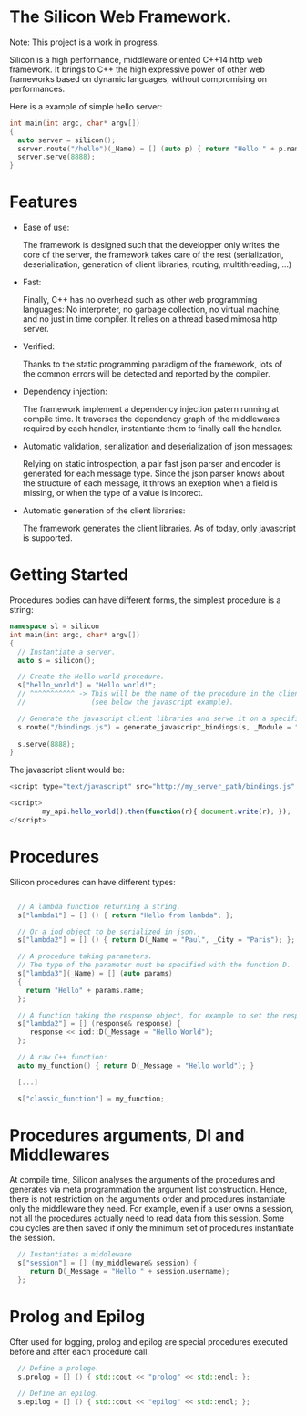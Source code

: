 
The Silicon Web Framework.
=================================

Note: This project is a work in progress.

Silicon is a high performance, middleware oriented C++14 http web
framework. It brings to C++ the high expressive power of other web
frameworks based on dynamic languages, without compromising on
performances.

Here is a example of simple hello server:

```c++
int main(int argc, char* argv[])
{
  auto server = silicon();
  server.route("/hello")(_Name) = [] (auto p) { return "Hello " + p.name; };
  server.serve(8888);
}
```

Features
=========================

  - Ease of use:

    The framework is designed such that the developper only writes the core of
    the server, the framework takes care of the rest
    (serialization, deserialization, generation of client libraries,
    routing, multithreading, ...)

  - Fast:

    Finally, C++ has no overhead such as other web programming languages: No
    interpreter, no garbage collection, no virtual machine, and no
    just in time compiler. It relies on a thread based mimosa http server.

  - Verified:

    Thanks to the static programming paradigm of the framework, lots
    of the common errors will be detected and reported by the
    compiler.

  - Dependency injection:

    The framework implement a dependency injection patern running at
    compile time. It traverses the dependency graph of the middlewares
    required by each handler, instantiante them to finally call the handler.

  - Automatic validation, serialization and deserialization of json messages:

    Relying on static introspection, a pair fast json parser and
    encoder is generated for each message type. Since the json parser
    knows about the structure of each message, it throws an exeption
    when a field is missing, or when the type of a value is incorect.

  - Automatic generation of the client libraries:

    The framework generates the client libraries. As of today, only
    javascript is supported.

Getting Started
=========================

Procedures bodies can have different forms, the simplest procedure is a string:

```c++
namespace sl = silicon
int main(int argc, char* argv[])
{
  // Instantiate a server.
  auto s = silicon();

  // Create the Hello world procedure.
  s["hello_world"] = "Hello world!";
  // ^^^^^^^^^^^ -> This will be the name of the procedure in the client libraries
  //                (see below the javascript example).

  // Generate the javascript client libraries and serve it on a specific route.
  s.route("/bindings.js") = generate_javascript_bindings(s, _Module = "my_api");
 
  s.serve(8888);
}
```

The javascript client would be:

```javascript
<script type="text/javascript" src="http://my_server_path/bindings.js" />

<script>
        my_api.hello_world().then(function(r){ document.write(r); });
</script>
```

Procedures
========================

Silicon procedures can have different types:

```c++

  // A lambda function returning a string.
  s["lambda1"] = [] () { return "Hello from lambda"; };

  // Or a iod object to be serialized in json.
  s["lambda2"] = [] () { return D(_Name = "Paul", _City = "Paris"); };

  // A procedure taking parameters.
  // The type of the parameter must be specified with the function D.
  s["lambda3"](_Name) = [] (auto params)
  { 
    return "Hello" + params.name; 
  };

  // A function taking the response object, for example to set the response headers.
  s["lambda2"] = [] (response& response) {
     response << iod::D(_Message = "Hello World");
  };

  // A raw C++ function:
  auto my_function() { return D(_Message = "Hello world"); }

  [...]

  s["classic_function"] = my_function;


```

Procedures arguments, DI and Middlewares
=========================

At compile time, Silicon analyses the arguments of the procedures and
generates via meta programmation the argument list
construction. Hence, there is not restriction on the arguments order
and procedures instantiate only the middleware they need. For example,
even if a user owns a session, not all the procedures actually need to
read data from this session. Some cpu cycles are then saved if
only the minimum set of procedures instantiate the session.


```c++
  // Instantiates a middleware
  s["session"] = [] (my_middleware& session) {
     return D(_Message = "Hello " + session.username);
  };
```

Prolog and Epilog
=========================

Ofter used for logging, prolog and epilog are special procedures
executed before and after each procedure call.

```c++
  // Define a prologe.
  s.prolog = [] () { std::cout << "prolog" << std::endl; };

  // Define an epilog.
  s.epilog = [] () { std::cout << "epilog" << std::endl; };
```
